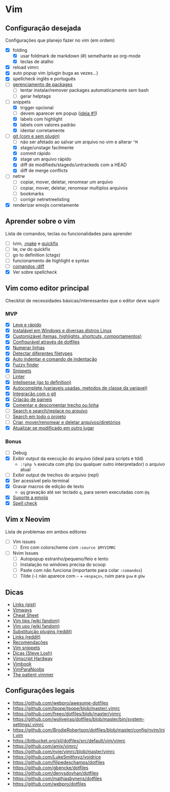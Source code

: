 # Vim
## Configuração desejada
<!-- TODO finalizar checks -->
Configurações que planejo fazer no vim (em ordem)

- [x] folding
    - [x] usar foldmark de markdown (#) semelhante ao org-mode
    - [x] teclas de atalho
- [x] reload vimrc
- [x] auto popup vim (plugin buga as vezes...)
- [x] spellcheck inglês e português
- [ ] [gerenciamento de packages](vim/packages.md)
    - [ ] tentar instalar/remover packages automaticamente sem bash
    - [ ] gerar helptags
- [ ] snippets
    - [x] trigger opcional
    - [ ] devem aparecer em popup ([ideia #1](https://vi.stackexchange.com/questions/7750/how-do-i-manage-and-remember-many-abbreviations-in-my-vimrc))
    - [x] labels com highlight
    - [x] labels com valores padrão
    - [x] identar corretamente
- [ ] [git (com e sem plugin)](vim/git.md)
    - [ ] não ser afetado ao salvar um arquivo no vim e alterar `^M`
    - [x] stage/unstage facilmente
    - [x] commit rápido
    - [x] stage um arquivo rápido
    - [x] diff de modifieds/stageds/untrackeds com a HEAD
    - [x] diff de merge conflicts
- [ ] netrw
    - [ ] copiar, mover, deletar, renomear um arquivo
    - [ ] copiar, mover, deletar, renomear multiplos arquivos
    - [ ] bookmarks
    - [ ] corrigir netrwtreelisting
- [x] renderizar emojis corretamente

## Aprender sobre o vim
<!-- TODO finalizar checks -->
Lista de comandos, teclas ou funcionalidades para aprender

- [ ] lvim, [:make](https://gist.github.com/ajh17/a8f5f194079818b99199) e [quickfix](http://vimdoc.sourceforge.net/htmldoc/quickfix.html#quickfix)
- [ ] lw, cw do quickfix
- [ ] go to definition (ctags)
- [ ] funcionamento de highlight e syntax
- [ ] [comandos :diff](vim/diff.md)
- [x] Ver sobre spellcheck

## Vim como editor principal
Checklist de necessidades básicas/interessantes que o editor deve suprir

### MVP
- [x] [Leve e rápido](vim/leve-e-rapido.md)
- [x] [Instalável em Windows e diversas distros Linux](vim/install.md)
- [x] [Customizável (temas, highlights, shortcuts, comportamentos)](vim/rc.md)
- [x] [Configurável através de dotfiles](vim/dotfiles)
- [x] [Numerar linhas](vim/numero-linha.md)
- [x] [Detectar diferentes filetypes](vim/filetypes.md)
- [x] [Auto indentar e comando de indentação](vim/indent.md)
- [x] [Fuzzy finder](vim/fuzzy.md)
- [x] [Snippets](vim/snippets.md)
- [ ] [Linter](vim/linter.md)
- [x] [Intelisense (go to definition)](vim/intelisense.md)
- [x] [Autocomplete (variaveis usadas, metodos de classe da variavel)](vim/autocomplete.md)
- [x] [Integração com o git](vim/git.md)
- [x] [Criação de paineis](vim/split.md)
- [x] [Comentar e descomentar trecho ou linha](vim/comment.md)
- [ ] [Search e search/replace no arquivo](vim/search-replace.md)
- [ ] [Search em todo o projeto](vim/search-replace-project.md)
- [ ] [Criar, mover/renomear e deletar arquivos/diretórios](vim/diretorios.md)
- [x] [Atualizar se modificado em outro lugar](vim/atualizar-arquivo.md)

### Bonus
- [ ] Debug
- [x] Exibir output da execução do arquivo (ideal para scripts e tdd)
    - `:!php %` executa com php (ou qualquer outro interpretador) o arquivo atual
- [ ] Exibir output de trechos do arquivo (repl)
- [x] Ser acessível pelo terminal
- [x] Gravar macros de edição de texto
    - `qq` gravação até ser teclado `q`, para serem executadas com `@q`
- [x] [Suporte a emojis](vim/emojis)
- [x] [Spell check](vim/spell.md)

## Vim x Neovim
Lista de problemas em ambos editores

- [ ] Vim issues
    - [ ] Erro com colorscheme com `:source $MYVIMRC`
- [ ] Nvim Issues
    - [ ] Autopopup estranho/pequeno/feio e lento
    - [ ] Instalação no windows precisa do scoop
    - [ ] Paste com <s-insert> não funciona (importante para colar `:comandos`)
    - [ ] Tilde (`~`) não aparece com `~` + `<espaço>`, ruim para `guw` e `gUw`

## Dicas
- [Links (gist)](https://gist.github.com/romainl/4b9f139d2a8694612b924322de1025ce)
- [Vimways](https://vimways.org)
- [Cheat Sheet](https://vim.rtorr.com/lang/pt_br)
- [Vim tips (wiki fandom)](https://vim.fandom.com/wiki/Category:VimTip)
- [Vim uso (wiki fandom)](https://vim.fandom.com/wiki/Category:Usage  )
- [Substituição plugins (reddit)](https://www.reddit.com/r/vim/comments/7iy03o/you_aint_gonna_need_it_your_replacement_for/)
- [Links (reddit)](https://www.reddit.com/r/vim/comments/4dlacf/vim_essentials_articles_videos_ressources/)
- [Recomendações](https://www.vi-improved.org/recommendations/)
- [Vim snippets](https://vimrcfu.com/)
- [Dicas (Steve Losh)](https://stevelosh.com/blog/2010/09/coming-home-to-vim/)
- [Vimscript Hardway](https://learnvimscriptthehardway.stevelosh.com/)
- [Vimbook](https://vimbook.gitbook.io/vimbook/)
- [VimParaNoobs](https://sedilson.github.io/vimparanoobs/index.html)
- [The patient vimmer](http://romainl.github.io/the-patient-vimmer/1.html)

## Configurações legais
- https://github.com/webpro/awesome-dotfiles
- https://github.com/tpope/tpope/blob/master/.vimrc
- https://github.com/freeo/dotfiles/blob/master/vimrc
- https://github.com/woliveiras/dotfiles/blob/master/bin/system-settings/.vimrc
- https://github.com/BrodieRobertson/dotfiles/blob/master/config/nvim/init.vim
- https://bitbucket.org/sjl/dotfiles/src/default/vim/vimrc
- https://github.com/amix/vimrc/
- https://github.com/nvie/vimrc/blob/master/vimrc
- https://github.com/LukeSmithxyz/voidrice
- https://github.com/filipedeschamps/dotfiles
- https://github.com/gbencke/dotfiles
- https://github.com/denysdovhan/dotfiles
- https://github.com/mathiasbynens/dotfiles
- https://github.com/webpro/dotfiles
